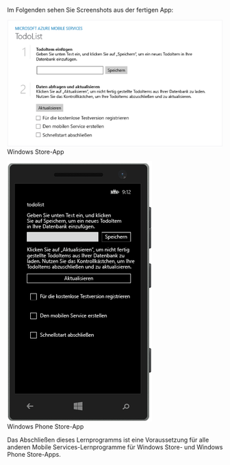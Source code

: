 
Im Folgenden sehen Sie Screenshots aus der fertigen App:

![](./media/mobile-services-windows-universal-get-started/mobile-quickstart-completed.png) <br/>Windows Store-App

![](./media/mobile-services-windows-universal-get-started/mobile-quickstart-completed-wp8.png) <br/>Windows Phone Store-App

Das Abschließen dieses Lernprogramms ist eine Voraussetzung für alle anderen Mobile Services-Lernprogramme für Windows Store- und Windows Phone Store-Apps.

<!---HONumber=Oct15_HO3-->